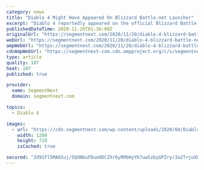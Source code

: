 ```yaml
---
category: news
title: "Diablo 4 Might Have Appeared On Blizzard Battle.net Launcher"
excerpt: "Diablo 4 reportedly appeared on the official Blizzard Battle.net Launcher earlier today for a few seconds before being removed."
publishedDateTime: 2020-11-20T01:36:00Z
originalUrl: "https://segmentnext.com/2020/11/20/diablo-4-blizzard-battle-net-launcher/"
webUrl: "https://segmentnext.com/2020/11/20/diablo-4-blizzard-battle-net-launcher/"
ampWebUrl: "https://segmentnext.com/2020/11/20/diablo-4-blizzard-battle-net-launcher/amp/"
cdnAmpWebUrl: "https://segmentnext-com.cdn.ampproject.org/c/s/segmentnext.com/2020/11/20/diablo-4-blizzard-battle-net-launcher/amp/"
type: article
quality: 107
heat: 107
published: true

provider:
  name: SegmentNext
  domain: segmentnext.com

topics:
  - Diablo 4

images:
  - url: "https://cdn.segmentnext.com/wp-content/uploads/2020/04/Diablo-4-Barbarian-Dual-Wield.jpg"
    width: 1280
    height: 720
    isCached: true

secured: "Zd91Fl5MA65uj/5QdNbuFDue0DCZXr6yRMbHyYK7uwSzbyGPZry/3a2T+juXPgj31TsCOT2KbqTJ2KG8tI41wEPsWvBUj1tG0jq9/VgM1PnOh5fPL2II9X70NAr4PJIJFSxIFpk6LvjuzDk8glIXgQLiPtIBrVfwq2Ct6dN1Q+ISxH4qoGPNyc4piGmcw6y50lAgt47xLTG3HIkc0Dm/YUsQz6qNz8JPqnRmsth+TAlkOiaClQ2ZaF+JF0TmhzKfpEJKS+D9LIzcas/1/7Y2SMbFV1IWopAo2u5BG6dOEhgBYI5Bg3mqXs5rzVL505CgSYWj+QMw77+BM6e/F1Uk+4XasdmO6qcr14g8ZFt1zZk=;I41UcPvKzDQrgY3KpBDaYA=="
---
```



